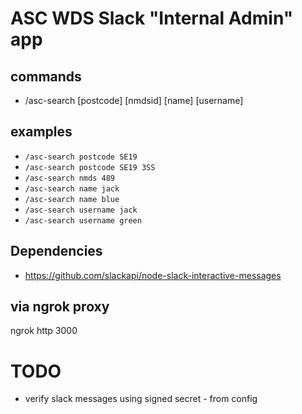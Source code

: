 # ASC WDS Slack "Internal Admin" app

## commands
* /asc-search [postcode] [nmdsid] [name] [username] <value>

## examples
* `/asc-search postcode SE19`
* `/asc-search postcode SE19 3SS`
* `/asc-search nmds 489`
* `/asc-search name jack`
* `/asc-search name blue`
* `/asc-search username jack`
* `/asc-search username green`


## Dependencies
* https://github.com/slackapi/node-slack-interactive-messages

## via ngrok proxy
ngrok http 3000

# TODO
* verify slack messages using signed secret - from config